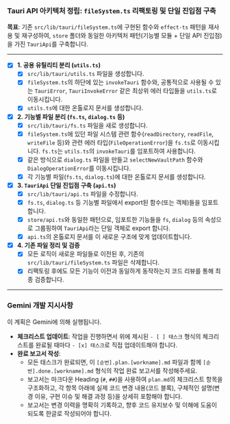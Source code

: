 ### Tauri API 아키텍처 정립: `fileSystem.ts` 리팩토링 및 단일 진입점 구축

**목표**: 기존 `src/lib/tauri/fileSystem.ts`에 구현된 함수와 `effect-ts` 패턴을 재사용 및 재구성하여, `store` 폴더와 동일한 아키텍처 패턴(기능별 모듈 + 단일 API 진입점)을 가진 `TauriApi`를 구축합니다.

---

- [x] **1. 공용 유틸리티 분리 (`utils.ts`)**
    - [x] `src/lib/tauri/utils.ts` 파일을 생성합니다.
    - [x] `fileSystem.ts`의 하단에 있는 `invokeTauri` 함수와, 공통적으로 사용될 수 있는 `TauriError`, `TauriInvokeError` 같은 최상위 에러 타입들을 `utils.ts`로 이동시킵니다.
    - [x] `utils.ts`에 대한 온톨로지 문서를 생성합니다.

- [x] **2. 기능별 파일 분리 (`fs.ts`, `dialog.ts` 등)**
    - [x] `src/lib/tauri/fs.ts` 파일을 새로 생성합니다.
    - [x] `fileSystem.ts`에 있던 파일 시스템 관련 함수(`readDirectory`, `readFile`, `writeFile` 등)와 관련 에러 타입(`FileOperationError`)을 `fs.ts`로 이동시킵니다. `fs.ts`는 `utils.ts`의 `invokeTauri`를 임포트하여 사용합니다.
    - [x] 같은 방식으로 `dialog.ts` 파일을 만들고 `selectNewVaultPath` 함수와 `DialogOperationError`를 이동시킵니다.
    - [x] 각 기능별 파일(`fs.ts`, `dialog.ts`)에 대한 온톨로지 문서를 생성합니다.

- [x] **3. `TauriApi` 단일 진입점 구축 (`api.ts`)**
    - [x] `src/lib/tauri/api.ts` 파일을 수정합니다.
    - [x] `fs.ts`, `dialog.ts` 등 기능별 파일에서 export된 함수(또는 객체)들을 임포트합니다.
    - [x] `store/api.ts`와 동일한 패턴으로, 임포트한 기능들을 `fs`, `dialog` 등의 속성으로 그룹핑하여 `TauriApi`라는 단일 객체로 export 합니다.
    - [x] `api.ts`의 온톨로지 문서를 이 새로운 구조에 맞게 업데이트합니다.

- [x] **4. 기존 파일 정리 및 검증**
    - [x] 모든 로직이 새로운 파일들로 이전된 후, 기존의 `src/lib/tauri/fileSystem.ts` 파일은 삭제합니다.
    - [x] 리팩토링 후에도 모든 기능이 이전과 동일하게 동작하는지 코드 리뷰를 통해 최종 검증합니다.

---
### **Gemini 개발 지시사항**

이 계획은 Gemini에 의해 실행됩니다.

- **체크리스트 업데이트**: 작업을 진행하면서 위에 제시된 `- [ ] 태스크` 형식의 체크리스트를 완료될 때마다 `- [x] 태스크`로 직접 업데이트해야 합니다.
- **완료 보고서 작성**:
  - 모든 태스크가 완료되면, 이 `[순번].plan.[workname].md` 파일과 함께 `[순번].done.[workname].md` 형식의 작업 완료 보고서를 작성해주세요.
  - 보고서는 마크다운 Heading (`#`, `##`)을 사용하여 `plan.md`의 체크리스트 항목을 구조화하고, 각 항목 아래에 실제 코드 변경 내용(코드 블록), 구체적인 설명(변경 이유, 구현 이슈 및 해결 과정 등)을 상세히 포함해야 합니다.
  - 보고서는 변경 이력을 명확히 기록하고, 향후 코드 유지보수 및 이해에 도움이 되도록 한글로 작성되어야 합니다.
